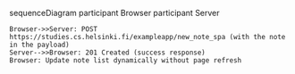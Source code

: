 sequenceDiagram
participant Browser
participant Server

    Browser->>Server: POST https://studies.cs.helsinki.fi/exampleapp/new_note_spa (with the note in the payload)
    Server-->>Browser: 201 Created (success response)
    Browser: Update note list dynamically without page refresh